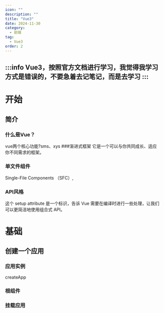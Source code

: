 ```yaml
---
icon: ""
description: ""
title: "Vue3"
date: 2024-11-30
category:
  - 前端
tag:
  - Vue3
order: 2
---
```

:::info
Vue3，按照官方文档进行学习，我觉得我学习方式是错误的，不要急着去记笔记，而是去学习
:::
---

# 开始
## 简介
### 什么是Vue？
vue两个核心功能?sms、xys
###渐进式框架
它是一个可以与你共同成长、适应你不同需求的框架。
### 单文件组件
Single-File Components （SFC）,
### API风格
这个 setup attribute 是一个标识，告诉 Vue 需要在编译时进行一些处理，让我们可以更简洁地使用组合式 API。

# 基础
## 创建一个应用
### 应用实例
createApp
### 根组件

### 挂载应用
